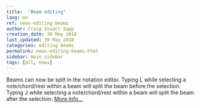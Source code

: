 ```yaml
---
title:  "Beam editing"
lang: en
ref: news-editing-beams
author: Craig Stuart Sapp
creation_date: 30 May 2018
last_updated: 30 May 2018
categories: editing beams
permalink: news-editing-beams.html
sidebar: main_sidebar
tags: [all, news]
---
```


Beams can now be split in the notation editor.  Typing <span
class="keypress">L</span> while selecting a note/chord/rest within
a beam will split the beam before the selection.  Typing <span
class="keypress">J</span> while selecting a note/chord/rest within a beam
will split the beam after the selection.  [More info...](/graphic/beams)

